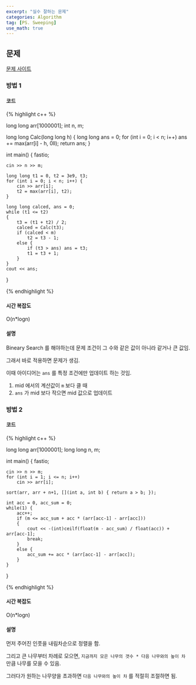 ```yaml
---
excerpt: "실수 잘하는 문제"
categories: Algorithm
tag: [PS. Sweeping]
use_math: true
---
```

## 문제

[문제 사이트](https://www.acmicpc.net/problem/2805)

### 방법 1

#### 코드

{% highlight c++ %}

long long arr[1000001];
int n, m;

long long Calc(long long h)
{
	long long ans = 0;
	for (int i = 0; i < n; i++)
		ans += max(arr[i] - h, 0ll);
	return ans;
}

int main()
{
	fastio;

	cin >> n >> m;
	
	long long t1 = 0, t2 = 3e9, t3;
	for (int i = 0; i < n; i++) {
		cin >> arr[i];
		t2 = max(arr[i], t2);
	}
	
	long long calced, ans = 0;
	while (t1 <= t2)
	{
		t3 = (t1 + t2) / 2;
		calced = Calc(t3);
		if (calced < m)
			t2 = t3 - 1;
		else {
			if (t3 > ans) ans = t3;
			t1 = t3 + 1;
		}
	}
	cout << ans;
}

{% endhighlight %}

#### 시간 복잡도

O(n*logn)

#### 설명

Bineary Search 를 해야하는데 문제 조건이 그 수와 같은 값이 아니라 같거나 큰 값임.

그래서 바로 적용하면 문제가 생김.

이때 아이디어는 ```ans``` 를 특정 조건에만 업데이트 하는 것임.
1. mid 에서의 계산값이 ```m``` 보다 클 때
2. ```ans``` 가 mid 보다 작으면 mid 값으로 업데이트

### 방법 2

#### 코드

{% highlight c++ %}

long long arr[1000001];
long long n, m;

int main()
{
	fastio;

	cin >> n >> m;
	for (int i = 1; i <= n; i++)
		cin >> arr[i];
	
	sort(arr, arr + n+1, [](int a, int b) { return a > b; });
	
	int acc = 0, acc_sum = 0;
	while(1) {
		acc++;
		if (m <= acc_sum + acc * (arr[acc-1] - arr[acc]))
		{
			cout << -(int)ceilf(float(m - acc_sum) / float(acc)) + arr[acc-1];
			break;
		}
		else {
			acc_sum += acc * (arr[acc-1] - arr[acc]);
		}
	}
}

{% endhighlight %}

#### 시간 복잡도

O(n*logn)

#### 설명

먼저 주어진 인풋을 내림차순으로 정렬을 함.

그리고 큰 나무부터 차례로 모으면, ```지금까지 모은 나무의 갯수 * 다음 나무와의 높이 차``` 만큼 나무를 모을 수 있음.

그러다가 원하는 나무양을 초과하면 ```다음 나무와의 높이 차``` 를 적절히 조절하면 됨.